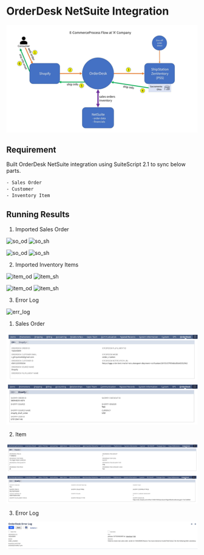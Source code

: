 # OrderDesk NetSuite Integration

![demo](/images/port_screen_od_1.jpg)

## Requirement

Built OrderDesk NetSuite integration using SuiteScript 2.1 to sync below parts.
   ```bash
   - Sales Order
   - Customer
   - Inventory Item
   ```

## Running Results

1. Imported Sales Order

![so_od](/images/od_so_od.jpg)
![so_sh](/images/od_so_shopify.jpg)


![so_od](/images/od_so_od.jpg)
![so_sh](/images/od_so_shopify.jpg)

2. Imported Inventory Items

![item_od](/images/od_item_od.jpg)
![item_sh](/images/od_item_shopify.jpg)

![item_od](/images/od_item_od.jpg)
![item_sh](/images/od_item_shopify.jpg)

3. Error Log

![err_log](/images/od_error_log.jpg)

1. Sales Order

![so_od](/images/od_so_od.png)
![so_sh](/images/od_so_shopify.png)

2. Item

![item_od](/images/od_item_od.png)
![item_sh](/images/od_item_shopify.png)

3. Error Log

![err_log](/images/od_error_log.png)
